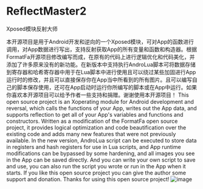 # ReflectMaster2
Xposed模块反射大师

本开源项目是用于Android开发和逆向的一个Xposed模块，可对App的函数进行调用，对App数据进行写出，支持反射获取App的所有变量和函数和构造器。根据FormatFa开源项目修改编写而成，在原有的代码上进行逻辑优化和代码美化，并添加了许多原来没有的新功能。在新版本中支持执行AndroLua脚本可将数据存储到寄存器和哈希寄存器中用于在Lua脚本中进行使用且可以绕过某些加固进行App运行时的修改，并且可以直接保存你在App当中所看到的所有图片。且可以编写自己的脚本保存使用，还可在App启动时运行你所编写的脚本或在App中运行。如果你喜欢本开源项目可以给予作者一些支持和捐赠。谢谢使用本开源项目！
This open source project is an Xoperating module for Android development and reversal, which calls the functions of your App, writes out the App data, and supports reflection to get all of your App's variables and functions and constructors. Written as a modification of the FormatFa open source project, it provides logical optimization and code beautification over the existing code and adds many new features that were not previously available. In the new version, AndroLua script can be executed to store data in registers and hash registers for use in Lua scripts, and App runtime modifications can be bypassed by some hardening, and all images you see in the App can be saved directly. And you can write your own script to save and use, you can also run the script you wrote or run in the App when it starts. If you like this open source project you can give the author some support and donation. Thanks for using this open source project!
![image](https://gitee.com/Jamie793/ReflectMaster/blob/master/img/pay.jpg)